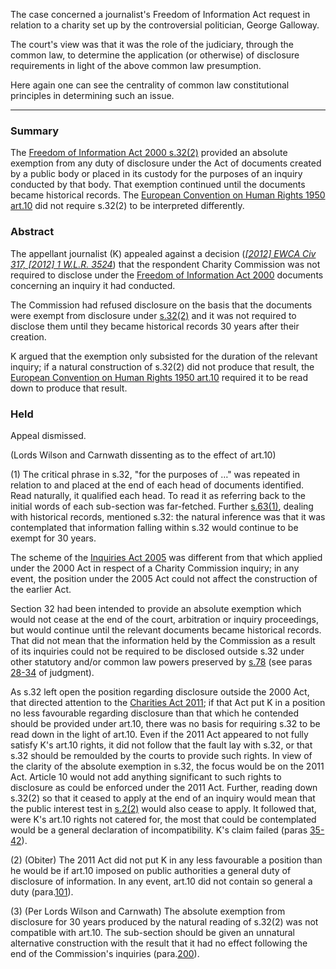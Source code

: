 The case concerned a journalist's Freedom of Information Act request in relation to a charity set up by the controversial politician, George Galloway.

The court's view was that it was the role of the judiciary, through the common law, to determine the application (or otherwise) of disclosure requirements in light of the above common law presumption.

Here again one can see the centrality of common law constitutional principles in determining such an issue.

---

### Summary

The [Freedom of Information Act 2000 s.32(2)](https://uk.westlaw.com/Document/I37C5BA40E45111DA8D70A0E70A78ED65/View/FullText.html?originationContext=document&transitionType=DocumentItem&ppcid=60e64a71898f43189066730005dbde45&contextData=(sc.Default)) provided an absolute exemption from any duty of disclosure under the Act of documents created by a public body or placed in its custody for the purposes of an inquiry conducted by that body. That exemption continued until the documents became historical records. The [European Convention on Human Rights 1950 art.10](https://uk.westlaw.com/Document/IAE7756732A7B4BBC93274BDE4496FB0F/View/FullText.html?originationContext=document&transitionType=DocumentItem&ppcid=60e64a71898f43189066730005dbde45&contextData=(sc.Default)) did not require s.32(2) to be interpreted differently.

### Abstract

The appellant journalist (K) appealed against a decision (_[[2012] EWCA Civ 317, [2012] 1 W.L.R. 3524](https://uk.westlaw.com/Document/ID35BC28072EC11E186A3FF676EA0C302/View/FullText.html?originationContext=document&transitionType=DocumentItem&ppcid=60e64a71898f43189066730005dbde45&contextData=(sc.Default))_) that the respondent Charity Commission was not required to disclose under the [Freedom of Information Act 2000](https://uk.westlaw.com/Document/I5FACCF40E42311DAA7CF8F68F6EE57AB/View/FullText.html?originationContext=document&transitionType=DocumentItem&ppcid=60e64a71898f43189066730005dbde45&contextData=(sc.Default)) documents concerning an inquiry it had conducted.

The Commission had refused disclosure on the basis that the documents were exempt from disclosure under [s.32(2)](https://uk.westlaw.com/Document/I37C5BA40E45111DA8D70A0E70A78ED65/View/FullText.html?originationContext=document&transitionType=DocumentItem&ppcid=60e64a71898f43189066730005dbde45&contextData=(sc.Default)) and it was not required to disclose them until they became historical records 30 years after their creation.

K argued that the exemption only subsisted for the duration of the relevant inquiry; if a natural construction of s.32(2) did not produce that result, the [European Convention on Human Rights 1950 art.10](https://uk.westlaw.com/Document/IAE7756732A7B4BBC93274BDE4496FB0F/View/FullText.html?originationContext=document&transitionType=DocumentItem&ppcid=60e64a71898f43189066730005dbde45&contextData=(sc.Default)) required it to be read down to produce that result.

### Held

Appeal dismissed.

(Lords Wilson and Carnwath dissenting as to the effect of art.10) 

(1) The critical phrase in s.32, "for the purposes of …" was repeated in relation to and placed at the end of each head of documents identified. Read naturally, it qualified each head. To read it as referring back to the initial words of each sub-section was far-fetched. Further [s.63(1)](https://uk.westlaw.com/Document/I37DC2870E45111DA8D70A0E70A78ED65/View/FullText.html?originationContext=document&transitionType=DocumentItem&ppcid=60e64a71898f43189066730005dbde45&contextData=(sc.Default)), dealing with historical records, mentioned s.32: the natural inference was that it was contemplated that information falling within s.32 would continue to be exempt for 30 years. 

The scheme of the [Inquiries Act 2005](https://uk.westlaw.com/Document/I5D1BEB30E42311DAA7CF8F68F6EE57AB/View/FullText.html?originationContext=document&transitionType=DocumentItem&ppcid=60e64a71898f43189066730005dbde45&contextData=(sc.Default)) was different from that which applied under the 2000 Act in respect of a Charity Commission inquiry; in any event, the position under the 2005 Act could not affect the construction of the earlier Act. 

Section 32 had been intended to provide an absolute exemption which would not cease at the end of the court, arbitration or inquiry proceedings, but would continue until the relevant documents became historical records. That did not mean that the information held by the Commission as a result of its inquiries could not be required to be disclosed outside s.32 under other statutory and/or common law powers preserved by [s.78](https://uk.westlaw.com/Document/I37E59E50E45111DA8D70A0E70A78ED65/View/FullText.html?originationContext=document&transitionType=DocumentItem&ppcid=60e64a71898f43189066730005dbde45&contextData=(sc.Default)) (see paras [28-34](javascript:void(0); "View judgment paragraphs") of judgment). 

As s.32 left open the position regarding disclosure outside the 2000 Act, that directed attention to the [Charities Act 2011](https://uk.westlaw.com/Document/I6DC8D490286D11E1AB96C6B9D162ADDD/View/FullText.html?originationContext=document&transitionType=DocumentItem&ppcid=60e64a71898f43189066730005dbde45&contextData=(sc.Default)); if that Act put K in a position no less favourable regarding disclosure than that which he contended should be provided under art.10, there was no basis for requiring s.32 to be read down in the light of art.10. Even if the 2011 Act appeared to not fully satisfy K's art.10 rights, it did not follow that the fault lay with s.32, or that s.32 should be remoulded by the courts to provide such rights. In view of the clarity of the absolute exemption in s.32, the focus would be on the 2011 Act. Article 10 would not add anything significant to such rights to disclosure as could be enforced under the 2011 Act. Further, reading down s.32(2) so that it ceased to apply at the end of an inquiry would mean that the public interest test in [s.2(2)](https://uk.westlaw.com/Document/I37AA9120E45111DA8D70A0E70A78ED65/View/FullText.html?originationContext=document&transitionType=DocumentItem&ppcid=60e64a71898f43189066730005dbde45&contextData=(sc.Default)) would also cease to apply. It followed that, were K's art.10 rights not catered for, the most that could be contemplated would be a general declaration of incompatibility. K's claim failed (paras [35-42](javascript:void(0); "View judgment paragraphs")). 

(2) (Obiter) The 2011 Act did not put K in any less favourable a position than he would be if art.10 imposed on public authorities a general duty of disclosure of information. In any event, art.10 did not contain so general a duty (para.[101](javascript:void(0); "View judgment paragraphs")). 

(3) (Per Lords Wilson and Carnwath) The absolute exemption from disclosure for 30 years produced by the natural reading of s.32(2) was not compatible with art.10. The sub-section should be given an unnatural alternative construction with the result that it had no effect following the end of the Commission's inquiries (para.[200](javascript:void(0); "View judgment paragraphs")).